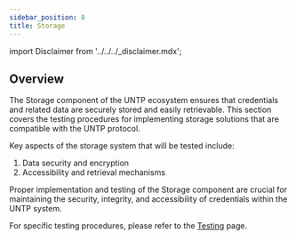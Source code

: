 ```yaml
---
sidebar_position: 8
title: Storage
---
```


import Disclaimer from '../../../\_disclaimer.mdx';

<Disclaimer />

## Overview

The Storage component of the UNTP ecosystem ensures that credentials and related data are securely stored and easily retrievable. This section covers the testing procedures for implementing storage solutions that are compatible with the UNTP protocol.

Key aspects of the storage system that will be tested include:

1. Data security and encryption
2. Accessibility and retrieval mechanisms

Proper implementation and testing of the Storage component are crucial for maintaining the security, integrity, and accessibility of credentials within the UNTP system.

For specific testing procedures, please refer to the [Testing](./testing) page.
